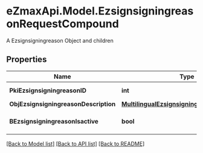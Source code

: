 # eZmaxApi.Model.EzsignsigningreasonRequestCompound
A Ezsignsigningreason Object and children

## Properties

Name | Type | Description | Notes
------------ | ------------- | ------------- | -------------
**PkiEzsignsigningreasonID** | **int** | The unique ID of the Ezsignsigningreason | [optional] 
**ObjEzsignsigningreasonDescription** | [**MultilingualEzsignsigningreasonDescription**](MultilingualEzsignsigningreasonDescription.md) |  | 
**BEzsignsigningreasonIsactive** | **bool** | Whether the ezsignsigningreason is active or not | 

[[Back to Model list]](../README.md#documentation-for-models) [[Back to API list]](../README.md#documentation-for-api-endpoints) [[Back to README]](../README.md)

